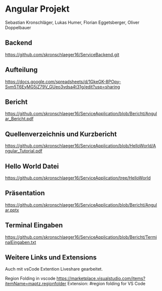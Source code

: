 # Angular Projekt
Sebastian Kronschläger, Lukas Humer, Florian Eggetsberger, Oliver Doppelbauer

## Backend
https://github.com/skronschlaeger16/ServiceBackend.git

## Aufteilung
https://docs.google.com/spreadsheets/d/1GkeGK-8POpy-Svm5T6EyMG5jZ79V_GUeo3vdsa4t31g/edit?usp=sharing

## Bericht
https://github.com/skronschlaeger16/ServiceApplication/blob/Bericht/Angular_Bericht.pdf

## Quellenverzeichnis und Kurzbericht
https://github.com/skronschlaeger16/ServiceApplication/blob/HelloWorld/Angular_Tutorial.pdf

## Hello World Datei
https://github.com/skronschlaeger16/ServiceApplication/tree/HelloWorld

## Präsentation
https://github.com/skronschlaeger16/ServiceApplication/blob/Bericht/Angular.pptx

## Terminal Eingaben
https://github.com/skronschlaeger16/ServiceApplication/blob/Bericht/TerminalEingaben.txt

## Weitere Links und Extensions
Auch mit vsCode Extention Liveshare gearbeitet.

Region Folding in vscode 
https://marketplace.visualstudio.com/items?itemName=maptz.regionfolder
Extension: #region folding for VS Code


